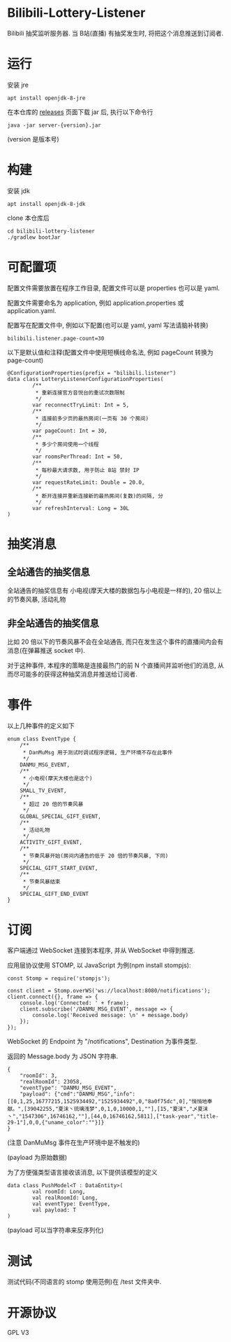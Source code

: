 # Bilibili-Lottery-Listener
Bilibili 抽奖监听服务器. 当 B站(直播) 有抽奖发生时, 将把这个消息推送到订阅者.

# 运行
安装 jre

    apt install openjdk-8-jre

在本仓库的 [releases](../../releases) 页面下载 jar 后, 执行以下命令行

    java -jar server-{version}.jar

(version 是版本号)

# 构建
安装 jdk

    apt install openjdk-8-jdk
    
clone 本仓库后

    cd bilibili-lottery-listener
    ./gradlew bootJar

# 可配置项
配置文件需要放置在程序工作目录, 配置文件可以是 properties 也可以是 yaml.

配置文件需要命名为 application, 例如 application.properties 或 application.yaml.

配置写在配置文件中, 例如以下配置(也可以是 yaml, yaml 写法请脑补转换)

    bilibili.listener.page-count=30

以下是默认值和注释(配置文件中使用短横线命名法, 例如 pageCount 转换为 page-count)

    @ConfigurationProperties(prefix = "bilibili.listener")
    data class LotteryListenerConfigurationProperties(
            /**
             * 重新连接官方音悦台的重试次数限制
             */
            var reconnectTryLimit: Int = 5,
            /**
             * 连接前多少页的最热房间(一页有 30 个房间)
             */
            var pageCount: Int = 30,
            /**
             * 多少个房间使用一个线程
             */
            var roomsPerThread: Int = 50,
            /**
             * 每秒最大请求数, 用于防止 B站 禁封 IP
             */
            var requestRateLimit: Double = 20.0,
            /**
             * 断开连接并重新连接新的最热房间(复数)的间隔, 分
             */
            var refreshInterval: Long = 30L
    )

# 抽奖消息
## 全站通告的抽奖信息
全站通告的抽奖信息有 小电视(摩天大楼的数据包与小电视是一样的), 20 倍以上的节奏风暴, 活动礼物

## 非全站通告的抽奖信息
比如 20 倍以下的节奏风暴不会在全站通告, 而只在发生这个事件的直播间内会有消息(在弹幕推送 socket 中).

对于这种事件, 本程序的策略是连接最热门的前 N 个直播间并监听他们的消息, 从而尽可能多的获得这种抽奖消息并推送给订阅者.

# 事件
以上几种事件的定义如下

    enum class EventType {
        /**
         * DanMuMsg 用于测试时调试程序逻辑, 生产环境不存在此事件
         */
        DANMU_MSG_EVENT,
        /**
         * 小电视(摩天大楼也是这个)
         */
        SMALL_TV_EVENT,
        /**
         * 超过 20 倍的节奏风暴
         */
        GLOBAL_SPECIAL_GIFT_EVENT,
        /**
         * 活动礼物
         */
        ACTIVITY_GIFT_EVENT,
        /**
         * 节奏风暴开始(房间内通告的低于 20 倍的节奏风暴, 下同)
         */
        SPECIAL_GIFT_START_EVENT,
        /**
         * 节奏风暴结束
         */
        SPECIAL_GIFT_END_EVENT
    }

# 订阅
客户端通过 WebSocket 连接到本程序, 并从 WebSocket 中得到推送.

应用层协议使用 STOMP, 以 JavaScript 为例(npm install stompjs):

    const Stomp = require('stompjs');
    
    const client = Stomp.overWS('ws://localhost:8080/notifications');
    client.connect({}, frame => {
        console.log('Connected: ' + frame);
        client.subscribe('/DANMU_MSG_EVENT', message => {
            console.log('Received message: \n' + message.body)
        });
    });

WebSocket 的 Endpoint 为 "/notifications", Destination 为事件类型.

返回的 Message.body 为 JSON 字符串.

    {
        "roomId": 3,
        "realRoomId": 23058,
        "eventType": "DANMU_MSG_EVENT",
        "payload": {"cmd":"DANMU_MSG","info":[[0,1,25,16777215,1525934492,"1525934492",0,"8a0f75dc",0],"悄悄地奉献。",[39042255,"夏沫丶琉璃浅梦",0,1,0,10000,1,""],[15,"夏沫","乄夏沫丶","1547306",16746162,""],[44,0,16746162,5811],["task-year","title-29-1"],0,0,{"uname_color":""}]}
    }

(注意 DanMuMsg 事件在生产环境中是不触发的)

(payload 为原始数据)

为了方便强类型语言接收该消息, 以下提供该模型的定义

    data class PushModel<T : DataEntity>(
            val roomId: Long,
            val realRoomId: Long,
            val eventType: EventType,
            val payload: T
    )

(payload 可以当字符串来反序列化)

# 测试
测试代码(不同语言的 stomp 使用范例)在 /test 文件夹中.

# 开源协议
GPL V3
